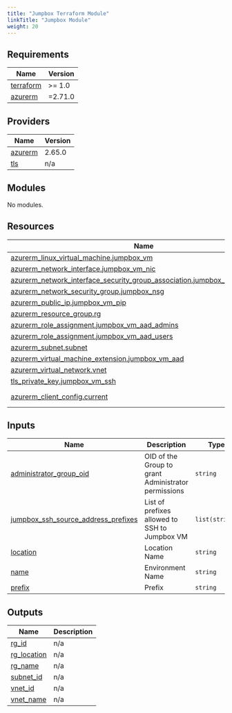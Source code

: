 ```yaml
---
title: "Jumpbox Terraform Module"
linkTitle: "Jumpbox Module"
weight: 20
---
```


<!-- BEGIN_TF_DOCS -->
## Requirements

| Name | Version |
|------|---------|
| <a name="requirement_terraform"></a> [terraform](#requirement\_terraform) | >= 1.0 |
| <a name="requirement_azurerm"></a> [azurerm](#requirement\_azurerm) | =2.71.0 |

## Providers

| Name | Version |
|------|---------|
| <a name="provider_azurerm"></a> [azurerm](#provider\_azurerm) | 2.65.0 |
| <a name="provider_tls"></a> [tls](#provider\_tls) | n/a |

## Modules

No modules.

## Resources

| Name | Type |
|------|------|
| [azurerm_linux_virtual_machine.jumpbox_vm](https://registry.terraform.io/providers/hashicorp/azurerm/2.71.0/docs/resources/linux_virtual_machine) | resource |
| [azurerm_network_interface.jumpbox_vm_nic](https://registry.terraform.io/providers/hashicorp/azurerm/2.71.0/docs/resources/network_interface) | resource |
| [azurerm_network_interface_security_group_association.jumpbox_nsg_association](https://registry.terraform.io/providers/hashicorp/azurerm/2.71.0/docs/resources/network_interface_security_group_association) | resource |
| [azurerm_network_security_group.jumpbox_nsg](https://registry.terraform.io/providers/hashicorp/azurerm/2.71.0/docs/resources/network_security_group) | resource |
| [azurerm_public_ip.jumpbox_vm_pip](https://registry.terraform.io/providers/hashicorp/azurerm/2.71.0/docs/resources/public_ip) | resource |
| [azurerm_resource_group.rg](https://registry.terraform.io/providers/hashicorp/azurerm/2.71.0/docs/resources/resource_group) | resource |
| [azurerm_role_assignment.jumpbox_vm_aad_admins](https://registry.terraform.io/providers/hashicorp/azurerm/2.71.0/docs/resources/role_assignment) | resource |
| [azurerm_role_assignment.jumpbox_vm_aad_users](https://registry.terraform.io/providers/hashicorp/azurerm/2.71.0/docs/resources/role_assignment) | resource |
| [azurerm_subnet.subnet](https://registry.terraform.io/providers/hashicorp/azurerm/2.71.0/docs/resources/subnet) | resource |
| [azurerm_virtual_machine_extension.jumpbox_vm_aad](https://registry.terraform.io/providers/hashicorp/azurerm/2.71.0/docs/resources/virtual_machine_extension) | resource |
| [azurerm_virtual_network.vnet](https://registry.terraform.io/providers/hashicorp/azurerm/2.71.0/docs/resources/virtual_network) | resource |
| [tls_private_key.jumpbox_vm_ssh](https://registry.terraform.io/providers/hashicorp/tls/latest/docs/resources/private_key) | resource |
| [azurerm_client_config.current](https://registry.terraform.io/providers/hashicorp/azurerm/2.71.0/docs/data-sources/client_config) | data source |

## Inputs

| Name | Description | Type | Default | Required |
|------|-------------|------|---------|:--------:|
| <a name="input_administrator_group_oid"></a> [administrator\_group\_oid](#input\_administrator\_group\_oid) | OID of the Group to grant Administrator permissions | `string` | n/a | yes |
| <a name="input_jumpbox_ssh_source_address_prefixes"></a> [jumpbox\_ssh\_source\_address\_prefixes](#input\_jumpbox\_ssh\_source\_address\_prefixes) | List of prefixes allowed to SSH to Jumpbox VM | `list(string)` | n/a | yes |
| <a name="input_location"></a> [location](#input\_location) | Location Name | `string` | n/a | yes |
| <a name="input_name"></a> [name](#input\_name) | Environment Name | `string` | n/a | yes |
| <a name="input_prefix"></a> [prefix](#input\_prefix) | Prefix | `string` | n/a | yes |

## Outputs

| Name | Description |
|------|-------------|
| <a name="output_rg_id"></a> [rg\_id](#output\_rg\_id) | n/a |
| <a name="output_rg_location"></a> [rg\_location](#output\_rg\_location) | n/a |
| <a name="output_rg_name"></a> [rg\_name](#output\_rg\_name) | n/a |
| <a name="output_subnet_id"></a> [subnet\_id](#output\_subnet\_id) | n/a |
| <a name="output_vnet_id"></a> [vnet\_id](#output\_vnet\_id) | n/a |
| <a name="output_vnet_name"></a> [vnet\_name](#output\_vnet\_name) | n/a |
<!-- END_TF_DOCS -->
